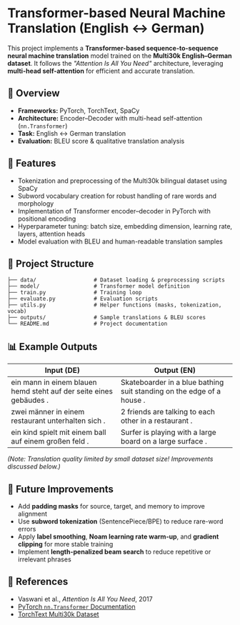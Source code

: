 # Transformer-based Neural Machine Translation (English ↔ German)

This project implements a **Transformer-based sequence-to-sequence neural machine translation** model trained on the **Multi30k English–German dataset**. It follows the *"Attention Is All You Need"* architecture, leveraging **multi-head self-attention** for efficient and accurate translation.

## 📌 Overview

* **Frameworks:** PyTorch, TorchText, SpaCy
* **Architecture:** Encoder–Decoder with multi-head self-attention (`nn.Transformer`)
* **Task:** English ↔ German translation
* **Evaluation:** BLEU score & qualitative translation analysis

## 🚀 Features

* Tokenization and preprocessing of the Multi30k bilingual dataset using SpaCy
* Subword vocabulary creation for robust handling of rare words and morphology
* Implementation of Transformer encoder–decoder in PyTorch with positional encoding
* Hyperparameter tuning: batch size, embedding dimension, learning rate, layers, attention heads
* Model evaluation with BLEU and human-readable translation samples

## 📂 Project Structure

```
├── data/                  # Dataset loading & preprocessing scripts
├── model/                 # Transformer model definition
├── train.py               # Training loop
├── evaluate.py            # Evaluation scripts
├── utils.py               # Helper functions (masks, tokenization, vocab)
├── outputs/               # Sample translations & BLEU scores
└── README.md              # Project documentation
```

## 📊 Example Outputs

| Input (DE)                                                         | Output (EN)                                                           |
| ------------------------------------------------------------------ | --------------------------------------------------------------------- |
| ein mann in einem blauen hemd steht auf der seite eines gebäudes . | Skateboarder in a blue bathing suit standing on the edge of a house . |
| zwei männer in einem restaurant unterhalten sich .                 | 2 friends are talking to each other in a restaurant .                 |
| ein kind spielt mit einem ball auf einem großen feld .             | Surfer is playing with a large board on a large surface .             |

*(Note: Translation quality limited by small dataset size! Improvements discussed below.)*

## 🔧 Future Improvements

* Add **padding masks** for source, target, and memory to improve alignment
* Use **subword tokenization** (SentencePiece/BPE) to reduce rare-word errors
* Apply **label smoothing**, **Noam learning rate warm-up**, and **gradient clipping** for more stable training
* Implement **length-penalized beam search** to reduce repetitive or irrelevant phrases

## 📜 References

* Vaswani et al., *Attention Is All You Need*, 2017
* [PyTorch `nn.Transformer` Documentation](https://pytorch.org/docs/stable/generated/torch.nn.Transformer.html)
* [TorchText Multi30k Dataset](https://pytorch.org/text/stable/datasets.html#multi30k)
